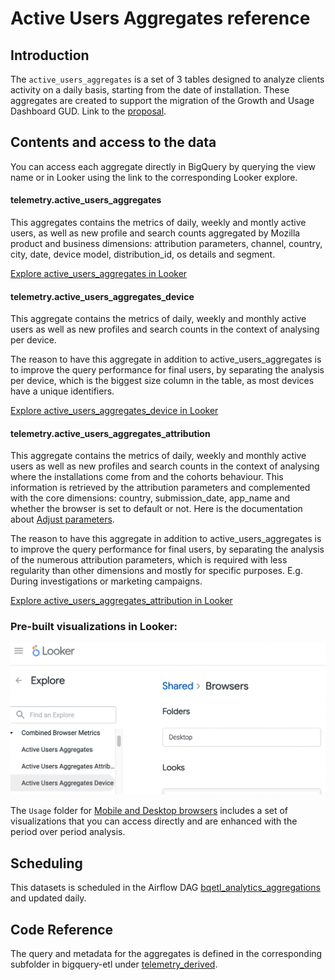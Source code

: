 # Active Users Aggregates reference

<!-- toc -->

## Introduction

The `active_users_aggregates` is a set of 3 tables designed to analyze clients activity on a daily basis, starting from the date of installation.
These aggregates are created to support the migration of the Growth and Usage Dashboard GUD. Link to the [proposal](https://docs.google.com/document/d/1qvWO49Lr_Z_WErh3I3058A3B1YuiuURx19K3aTdmejM/edit?usp=sharing).

## Contents and access to the data

You can access each aggregate directly in BigQuery by querying the view name or in Looker using the link to the corresponding Looker explore.

#### telemetry.active_users_aggregates
This aggregates contains the metrics of daily, weekly and montly active users, as well as new profile and search counts aggregated by Mozilla product and business dimensions: attribution parameters, channel, country, city, date, device model, distribution_id, os details and segment.

[Explore active_users_aggregates in Looker](https://mozilla.cloud.looker.com/explore/combined_browser_metrics/active_users_aggregates)

#### telemetry.active_users_aggregates_device
This aggregate contains the metrics of daily, weekly and monthly active users as well as new profiles and search counts in the context of analysing per device.

The reason to have this aggregate in addition to active_users_aggregates is to improve the query performance for final users, by separating the analysis per device, which is the biggest size column in the table, as most devices have a unique identifiers.

[Explore active_users_aggregates_device in Looker](https://mozilla.cloud.looker.com/explore/combined_browser_metrics/active_users_aggregates_device)

#### telemetry.active_users_aggregates_attribution
This aggregate contains the metrics of daily, weekly and monthly active users as well as new profiles and search counts in the context of analysing where the installations come from and the cohorts behaviour. This information is retrieved by the attribution parameters and complemented with the core dimensions: country, submission_date, app_name and whether the browser is set to default or not.
Here is the documentation about [Adjust parameters](https://help.adjust.com/en/article/tracker-urls#campaign-structure-parameters).

The reason to have this aggregate in addition to active_users_aggregates is to improve the query performance for final users, by separating the analysis of the numerous attribution parameters, which is required with less regularity than other dimensions and mostly for specific purposes. E.g. During investigations or marketing campaigns.

[Explore active_users_aggregates_attribution in Looker](https://mozilla.cloud.looker.com/explore/combined_browser_metrics/active_users_aggregates_attribution)


### Pre-built visualizations in Looker:

![img.png](img.png)

The `Usage` folder for [Mobile and Desktop browsers](https://mozilla.cloud.looker.com/folders/748) includes a set of visualizations that you can access directly and are enhanced with the period over period analysis.


## Scheduling

This datasets is scheduled in the Airflow DAG [bqetl_analytics_aggregations](https://workflow.telemetry.mozilla.org/home?search=bqetl_analytics_aggregations) and updated daily.

## Code Reference

The query and metadata for the aggregates is defined in the corresponding subfolder in bigquery-etl under [telemetry_derived](https://github.com/mozilla/bigquery-etl/tree/main/sql/moz-fx-data-shared-prod/telemetry_derived).
